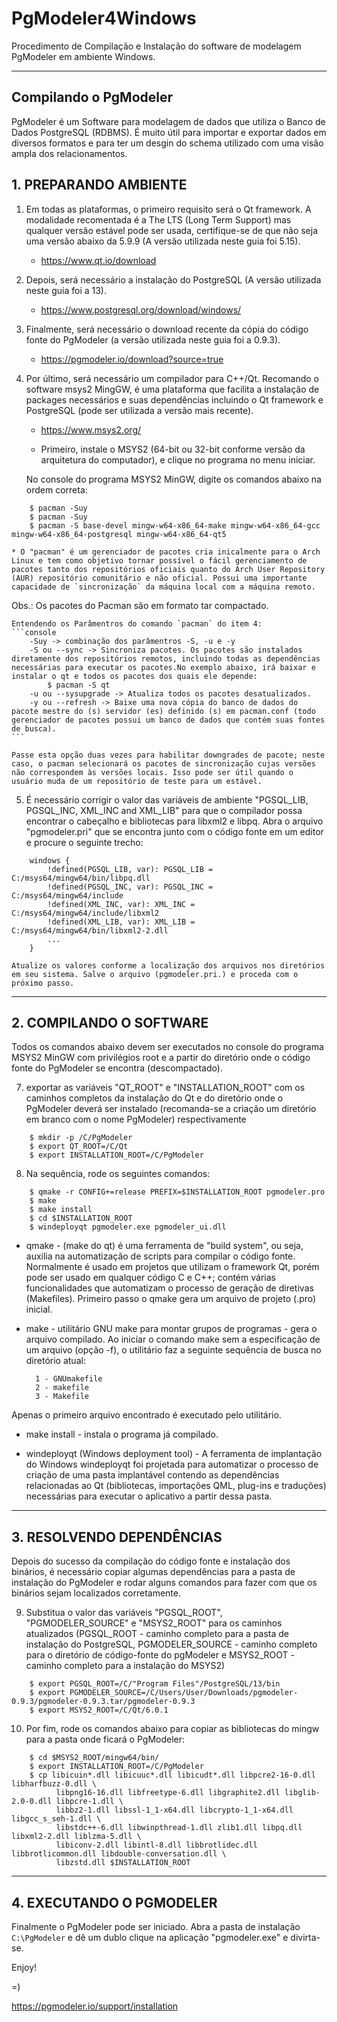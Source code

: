 # PgModeler4Windows
Procedimento de Compilação e Instalação do software de modelagem PgModeler em ambiente Windows.

* * * *
## Compilando o PgModeler 

PgModeler é um Software para modelagem de dados que utiliza o Banco de Dados PostgreSQL (RDBMS). É muito útil para importar e exportar dados em diversos formatos e para ter um desgin do schema utilizado com uma visão ampla dos relacionamentos. 

## 1. PREPARANDO AMBIENTE
1) Em todas as plataformas, o primeiro requisito será o Qt framework. 
A modalidade recomentada é a The LTS (Long Term Support) mas qualquer versão estável 
pode ser usada, certifique-se de que não seja uma versão abaixo da 5.9.9 (A versão utilizada neste guia foi 5.15).
	* https://www.qt.io/download	
2) Depois, será necessário a instalação do PostgreSQL (A versão utilizada neste guia foi a 13).
	* https://www.postgresql.org/download/windows/
	
3) Finalmente, será necessário o download recente da cópia do código fonte do PgModeler (a versão utilizada neste guia foi a 0.9.3).
	*  https://pgmodeler.io/download?source=true
	
4) Por último, será necessário um compilador para C++/Qt. 
Recomando o software msys2 MingGW, é uma plataforma que facilita a instalação de packages necessários e 
suas dependências incluindo o Qt framework e PostgreSQL (pode ser utilizada a versão mais recente).
	* https://www.msys2.org/ 
	
	* Primeiro, instale o MSYS2 (64-bit ou 32-bit conforme versão da arquitetura do computador), e clique no programa no menu iniciar.

	No console do programa MSYS2 MinGW, digite os comandos abaixo na ordem correta:

```console
	$ pacman -Suy
 	$ pacman -Suy
  	$ pacman -S base-devel mingw-w64-x86_64-make mingw-w64-x86_64-gcc mingw-w64-x86_64-postgresql mingw-w64-x86_64-qt5
```

	* O "pacman" é um gerenciador de pacotes cria inicalmente para o Arch Linux e tem como objetivo tornar possível o fácil gerenciamento de pacotes tanto dos repositórios oficiais quanto do Arch User Repository (AUR) repositório comunitário e não oficial. Possui uma importante capacidade de `sincronização` da máquina local com a máquina remoto. 
Obs.: Os pacotes do Pacman são em formato tar compactado.

	Entendendo os Parâmentros do comando `pacman` do item 4:
	```console
		-Suy -> combinação dos parâmentros -S, -u e -y
		-S ou --sync -> Sincroniza pacotes. Os pacotes são instalados diretamente dos repositórios remotos, incluindo todas as dependências necessárias para executar os pacotes.No exemplo abaixo, irá baixar e instalar o qt e todos os pacotes dos quais ele depende:
			$ pacman -S qt 
		-u ou --sysupgrade -> Atualiza todos os pacotes desatualizados.
		-y ou --refresh -> Baixe uma nova cópia do banco de dados do pacote mestre do (s) servidor (es) definido (s) em pacman.conf (todo gerenciador de pacotes possui um banco de dados que contém suas fontes de busca).
	```

	Passe esta opção duas vezes para habilitar downgrades de pacote; neste caso, o pacman selecionará os pacotes de sincronização cujas versões não correspondem às versões locais. Isso pode ser útil quando o usuário muda de um repositório de teste para um estável.

5) É necessário corrigir o valor das variáveis de ambiente "PGSQL_LIB, PGSQL_INC, XML_INC and XML_LIB" para que o compilador possa encontrar o cabeçalho e bibliotecas para libxml2 e libpq. Abra o arquivo "pgmodeler.pri" que se encontra junto com o código fonte em um editor e procure o seguinte trecho:  

```
	windows {
		!defined(PGSQL_LIB, var): PGSQL_LIB = C:/msys64/mingw64/bin/libpq.dll
		!defined(PGSQL_INC, var): PGSQL_INC = C:/msys64/mingw64/include
		!defined(XML_INC, var): XML_INC = C:/msys64/mingw64/include/libxml2
		!defined(XML_LIB, var): XML_LIB = C:/msys64/mingw64/bin/libxml2-2.dll
		...
	}
```

	Atualize os valores conforme a localização dos arquivos nos diretórios em seu sistema. Salve o arquivo (pgmodeler.pri.) e proceda com o próximo passo. 
 
* * * * 

## 2. COMPILANDO O SOFTWARE

Todos os comandos abaixo devem ser executados no console do programa MSYS2 MinGW com privilégios root 
e a partir do diretório onde o código fonte do PgModeler se encontra (descompactado).

7) exportar as variáveis "QT_ROOT" e "INSTALLATION_ROOT" com os caminhos completos da instalação do Qt 
e do diretório onde o PgModeler deverá ser instalado (recomanda-se a criação um diretório em branco com 
o nome PgModeler) respectivamente
```console
	$ mkdir -p /C/PgModeler
	$ export QT_ROOT=/C/Qt
	$ export INSTALLATION_ROOT=/C/PgModeler
```

8) Na sequência, rode os seguintes comandos:
```console
	$ qmake -r CONFIG+=release PREFIX=$INSTALLATION_ROOT pgmodeler.pro
	$ make
	$ make install
	$ cd $INSTALLATION_ROOT
 	$ windeployqt pgmodeler.exe pgmodeler_ui.dll
```

* qmake - (make do qt) é uma ferramenta de "build system", ou seja, auxilia na automatização de scripts 
para compilar o código fonte. Normalmente é usado em projetos que utilizam o framework Qt, porém pode 
ser usado em qualquer código C e C++;  contém várias funcionalidades que automatizam o processo de 
geração de diretivas (Makefiles). Primeiro passo o qmake gera um arquivo de projeto (.pro) inicial. 

* make - utilitário GNU make para montar grupos de programas - gera o arquivo compilado.
Ao iniciar o comando make sem a especificação de um arquivo (opção -f), o utilitário 
faz a seguinte sequência de busca no diretório atual:

	    1 - GNUmakefile
	    2 - makefile
	    3 - Makefile


Apenas o primeiro arquivo encontrado é executado pelo utilitário.

* make install - instala o  programa já compilado.

* windeployqt (Windows deployment tool) - A ferramenta de implantação do Windows windeployqt 
foi projetada para automatizar o processo de criação de uma pasta implantável contendo as dependências 
relacionadas ao Qt (bibliotecas, importações QML, plug-ins e traduções) necessárias para executar o aplicativo a partir dessa pasta. 

* * * *

## 3. RESOLVENDO DEPENDÊNCIAS
Depois do sucesso da compilação do código fonte e instalação dos binários, é necessário copiar
algumas dependências para a pasta de instalação do PgModeler e rodar alguns comandos para
fazer com que os binários sejam localizados corretamente.

9) Substitua o valor das variáveis "PGSQL_ROOT", "PGMODELER_SOURCE" e "MSYS2_ROOT" 
para os caminhos atualizados (PGSQL_ROOT - caminho completo para a pasta de instalação do PostgreSQL,
PGMODELER_SOURCE - caminho completo para o diretório de código-fonte do pgModeler e MSYS2_ROOT - caminho 
completo para a instalação do MSYS2)
```console
	$ export PGSQL_ROOT=/C/"Program Files"/PostgreSQL/13/bin
	$ export PGMODELER_SOURCE=/C/Users/User/Downloads/pgmodeler-0.9.3/pgmodeler-0.9.3.tar/pgmodeler-0.9.3
	$ export MSYS2_ROOT=/C/Qt/6.0.1
```		

10) Por fim, rode os comandos abaixo para copiar as bibliotecas do mingw para a pasta onde ficará o PgModeler:
```console
	$ cd $MSYS2_ROOT/mingw64/bin/
	$ export INSTALLATION_ROOT=/C/PgModeler
	$ cp libicuin*.dll libicuuc*.dll libicudt*.dll libpcre2-16-0.dll libharfbuzz-0.dll \
		  libpng16-16.dll libfreetype-6.dll libgraphite2.dll libglib-2.0-0.dll libpcre-1.dll \
		  libbz2-1.dll libssl-1_1-x64.dll libcrypto-1_1-x64.dll libgcc_s_seh-1.dll \
		  libstdc++-6.dll libwinpthread-1.dll zlib1.dll libpq.dll libxml2-2.dll liblzma-5.dll \
		  libiconv-2.dll libintl-8.dll libbrotlidec.dll libbrotlicommon.dll libdouble-conversation.dll \
		  libzstd.dll $INSTALLATION_ROOT	
```

* * * *

## 4. EXECUTANDO O PGMODELER
Finalmente o PgModeler pode ser iniciado.
Abra a pasta de instalação `C:\PgModeler` e dê um dublo clique na aplicação "pgmodeler.exe" e divirta-se.

Enjoy!

=)

https://pgmodeler.io/support/installation
